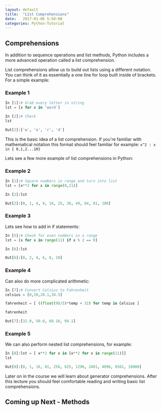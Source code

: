 ```yaml
---
layout: default
title:  "LIst Comprehensions"
date:   2017-01-06 5:50:00
categories: Python-Tutorial
---
```


## Comprehensions
In addition to sequence operations and list methods, Python includes a more advanced operation called a list comprehension.

List comprehensions allow us to build out lists using a different notation. You can think of it as essentially a one line for loop built inside of brackets. For a simple example:

### Example 1
```python
In [1]:# Grab every letter in string
lst = [x for x in 'word']
```
```python
In [2]:# Check
lst
```
```python
Out[2]:['w', 'o', 'r', 'd']
```
This is the basic idea of a list comprehension. If you're familiar with mathematical notation this format should feel familiar for example: `x^2 : x in { 0,1,2...10}`

Lets see a few more example of list comprehensions in Python:

### Example 2
```python
In [1]:# Square numbers in range and turn into list
lst = [x**2 for x in range(0,11)]
```
```python
In [2]:lst
```
```python
Out[2]:[0, 1, 4, 9, 16, 25, 36, 49, 64, 81, 100]
```
### Example 3
Lets see how to add in if statements:
```python
In [5]:# Check for even numbers in a range
lst = [x for x in range(11) if x % 2 == 0]
```
```python
In [6]:lst
```
```python
Out[6]:[0, 2, 4, 6, 8, 10]
```
### Example 4
Can also do more complicated arithmetic:
```python
In [7]:# Convert Celsius to Fahrenheit
celsius = [0,10,20.1,34.5]

fahrenheit = [ ((float(9)/5)*temp + 32) for temp in Celsius ]

fahrenheit
```
```python
Out[7]:[32.0, 50.0, 68.18, 94.1]
```
### Example 5
We can also perform nested list comprehensions, for example:

```python
In [8]:lst = [ x**2 for x in [x**2 for x in range(11)]]
lst
```
```python
Out[8]:[0, 1, 16, 81, 256, 625, 1296, 2401, 4096, 6561, 10000]
```

Later on in the course we will learn about generator comprehensions. After this lecture you should feel comfortable reading and writing basic list comprehensions.

## Coming up Next - Methods